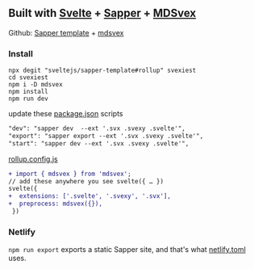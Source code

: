 ## Built with [Svelte](https://svelte.dev) + [Sapper](https://sapper.svelte.dev) + [MDSvex](https://mdsvex.pngwn.io/)

Github: [Sapper template](https://github.com/sveltejs/sapper-template) + [mdsvex](https://github.com/pngwn/MDsveX)

### Install

```
npx degit "sveltejs/sapper-template#rollup" svexiest
cd svexiest
npm i -D mdsvex
npm install
npm run dev
```

update these [package.json](./package.json) scripts

```diff
"dev": "sapper dev  --ext '.svx .svexy .svelte'",
"export": "sapper export --ext '.svx .svexy .svelte'",
"start": "sapper dev --ext '.svx .svexy .svelte'",
```

[rollup.config.js](./rollup.config.js)

```diff
+ import { mdsvex } from 'mdsvex';
// add these anywhere you see svelte({ … })
svelte({
+  extensions: ['.svelte', '.svexy', '.svx'],
+  preprocess: mdsvex({}),
 })
```

### Netlify

 `npm run export` exports a static Sapper site, and that's what [netlify.toml](./netlify.toml) uses.